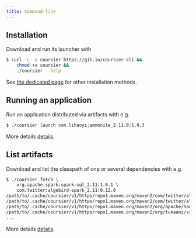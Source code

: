 ```yaml
---
title: Command-line
---
```


## Installation

Download and run its launcher with
```bash
$ curl -L -o coursier https://git.io/coursier-cli &&
    chmod +x coursier &&
    ./coursier --help
```

See [the dedicated page](cli-overview.md) for other installation methods.

## Running an application

Run an application distributed via artifacts with e.g.
```bash
$ ./coursier launch com.lihaoyi:ammonite_2.11.8:1.0.3
```

More details [details](cli-launch.md).

## List artifacts

Download and list the classpath of one or several dependencies with e.g.
```bash
$ ./coursier fetch \
    org.apache.spark:spark-sql_2.11:1.6.1 \
    com.twitter:algebird-spark_2.11:0.12.0
/path/to/.cache/coursier/v1/https/repo1.maven.org/maven2/com/twitter/algebird-spark_2.11/0.12.0/algebird-spark_2.11-0.12.0.jar
/path/to/.cache/coursier/v1/https/repo1.maven.org/maven2/com/twitter/algebird-core_2.11/0.12.0/algebird-core_2.11-0.12.0.jar
/path/to/.cache/coursier/v1/https/repo1.maven.org/maven2/org/apache/hadoop/hadoop-annotations/2.2.0/hadoop-annotations-2.2.0.jar
/path/to/.cache/coursier/v1/https/repo1.maven.org/maven2/org/tukaani/xz/1.0/xz-1.0.jar
...
```

More details [details](cli-fetch.md).
